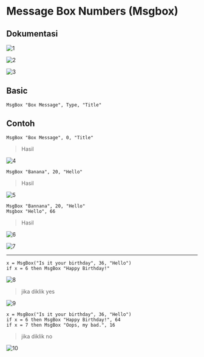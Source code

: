 # Message Box Numbers (Msgbox)

## Dokumentasi

![1](../asset/img/1/1.webp)

![2](../asset/img/1/2.webp)

![3](../asset/img/1/3.webp)

## Basic

```vbs
MsgBox "Box Message", Type, "Title"
```

## Contoh

```vbs
MsgBox "Box Message", 0, "Title"
```

> Hasil

![4](../asset/img/1/4.webp)

```vbs
MsgBox "Banana", 20, "Hello"
```

> Hasil

![5](../asset/img/1/5.webp)

```vbs
MsgBox "Bannana", 20, "Hello"
Msgbox "Hello", 66
```

> Hasil

![6](../asset/img/1/6.webp)

![7](../asset/img/1/7.webp)

---

```vbs
x = MsgBox("Is it your birthday", 36, "Hello")
if x = 6 then MsgBox "Happy Birthday!"
```

![8](../asset/img/1/8.webp)

> jika diklik yes

![9](../asset/img/1/9.webp)

```vbs
x = MsgBox("Is it your birthday", 36, "Hello")
if x = 6 then MsgBox "Happy Birthday!", 64
if x = 7 then MsgBox "Oops, my bad.", 16
```

> jika diklik no

![10](../asset/img/1/10.webp)
